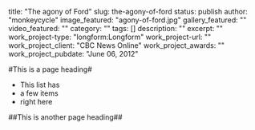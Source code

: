 title: "The agony of Ford"
slug: the-agony-of-ford
status: publish
author: "monkeycycle"
image_featured: "agony-of-ford.jpg"
gallery_featured: ""
video_featured: ""
category: ""
tags: []
description: ""
excerpt: ""
work_project-type: "longform:Longform"
work_project-url: ""
work_project_client: "CBC News Online"
work_project_awards: ""
work_project_pubdate: "June 06, 2012"


#This is a page heading#

* This list has
* a few items
* right here

##This is another page heading##